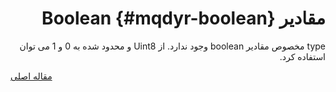 <div markdown="1" markdown="1" dir="rtl">

# مقادیر Boolean {#mqdyr-boolean}

type مخصوص مقادیر boolean وجود ندارد. از Uint8 و محدود شده به 0 و 1 می توان استفاده کرد.

</div>

[مقاله اصلی](https://clickhouse.tech/docs/fa/data_types/boolean/) <!--hide-->
